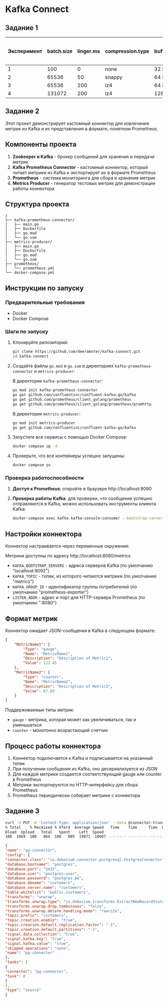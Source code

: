 # Kafka Connect

## Задание 1

| Эксперимент | batch.size | linger.ms | compression.type | buffer.memory | Source Record Write Rate (кops/sec) |
|-------------|------------|-----------|------------------|---------------|-------------------------------------|
| 1           | 100        | 0         | none             | 32 MB         | 9.4                                 |
| 2           | 65536      | 50        | snappy           | 64 MB         | 140.0                               |
| 3           | 65536      | 200       | lz4              | 64 MB         | 147.0                               |
| 4           | 131072     | 200       | lz4              | 128 MB        | 152.0                               |


## Задание 2

Этот проект демонстрирует кастомный коннектор для извлечения метрик из Kafka и их представления в формате, понятном Prometheus.

## Компоненты проекта

1. **Zookeeper и Kafka** - брокер сообщений для хранения и передачи метрик
2. **Kafka Prometheus Connector** - кастомный коннектор, который читает метрики из Kafka и экспортирует их в формате Prometheus
3. **Prometheus** - система мониторинга для сбора и хранения метрик
4. **Metrics Producer** - генератор тестовых метрик для демонстрации работы коннектора

## Структура проекта

```
/
├── kafka-prometheus-connector/
│   ├── main.go
│   ├── Dockerfile
│   ├── go.mod
│   └── go.sum
├── metrics-producer/
│   ├── main.go
│   ├── Dockerfile
│   ├── go.mod
│   └── go.sum
├── prometheus/
│   └── prometheus.yml
└── docker-compose.yml
```

## Инструкции по запуску

### Предварительные требования

- Docker
- Docker Compose

### Шаги по запуску

1. Клонируйте репозиторий:
   ```bash
   git clone https://github.com/deeramster/kafka-connect.git
   cd kafka-connect
   ```

2. Создайте файлы `go.mod` и `go.sum` в директориях `kafka-prometheus-connector` и `metrics-producer`:

   В директории `kafka-prometheus-connector`:
   ```bash
   go mod init kafka-prometheus-connector
   go get github.com/confluentinc/confluent-kafka-go/kafka
   go get github.com/prometheus/client_golang/prometheus
   go get github.com/prometheus/client_golang/prometheus/promhttp
   ```

   В директории `metrics-producer`:
   ```bash
   go mod init metrics-producer
   go get github.com/confluentinc/confluent-kafka-go/kafka
   ```

3. Запустите все сервисы с помощью Docker Compose:
   ```bash
   docker compose up -d
   ```

4. Проверьте, что все контейнеры успешно запущены:
   ```bash
   docker compose ps
   ```

### Проверка работоспособности

1. **Доступ к Prometheus**: откройте в браузере http://localhost:9090

2. **Проверка работы Kafka**: для проверки, что сообщения успешно отправляются в Kafka, можно использовать инструменты клиента Kafka:
   ```bash
   docker-compose exec kafka kafka-console-consumer --bootstrap-server kafka:29092 --topic metrics --from-beginning
   ```

## Настройки коннектора

Коннектор настраивается через переменные окружения:

Метрики доступны по адресу http://localhost:8080/metrics

- `KAFKA_BOOTSTRAP_SERVERS` - адреса серверов Kafka (по умолчанию "localhost:9092")
- `KAFKA_TOPIC` - топик, из которого читаются метрики (по умолчанию "metrics")
- `KAFKA_GROUP_ID` - идентификатор группы потребителей (по умолчанию "prometheus-exporter")
- `LISTEN_ADDR` - адрес и порт для HTTP-сервера Prometheus (по умолчанию ":8080")

## Формат метрик

Коннектор ожидает JSON-сообщения в Kafka в следующем формате:

```json
{
    "MetricName1": {
        "Type": "gauge",
        "Name": "MetricName1",
        "Description": "Description of Metric1",
        "Value": 123.45
    },
    "MetricName2": {
        "Type": "counter",
        "Name": "MetricName2",
        "Description": "Description of Metric2",
        "Value": 67.89
    }
}
```

Поддерживаемые типы метрик:
- `gauge` - метрика, которая может как увеличиваться, так и уменьшаться
- `counter` - монотонно возрастающий счетчик

## Процесс работы коннектора

1. Коннектор подключается к Kafka и подписывается на указанный топик
2. При получении сообщения из Kafka, оно десериализуется из JSON
3. Для каждой метрики создается соответствующий gauge или counter в Prometheus
4. Метрики экспортируются по HTTP-интерфейсу для сбора Prometheus
5. Prometheus периодически собирает метрики с коннектора



## Задание 3

```bash
curl -X PUT -H 'Content-Type: application/json' --data @connector-truncate.json http://localhost:8083/connectors/pg-connector/config | jq
% Total    % Received % Xferd  Average Speed   Time    Time     Time  Current
Dload  Upload   Total   Spent    Left  Speed
100  1669  100   864  100   805  19971  18607 --:--:-- --:--:-- --:--:-- 38813
```
```json
{
"name": "pg-connector",
"config": {
"connector.class": "io.debezium.connector.postgresql.PostgresConnector",
"database.hostname": "postgres",
"database.port": "5432",
"database.user": "postgres-user",
"database.password": "postgres-pw",
"database.dbname": "customers",
"database.server.name": "customers",
"table.whitelist": "public.customers",
"transforms": "unwrap",
"transforms.unwrap.type": "io.debezium.transforms.ExtractNewRecordState",
"transforms.unwrap.drop.tombstones": "false",
"transforms.unwrap.delete.handling.mode": "rewrite",
"topic.prefix": "customers",
"topic.creation.enable": "true",
"topic.creation.default.replication.factor": "-1",
"topic.creation.default.partitions": "-1",
"signal.data.collection": "true",
"signal.kafka.key": "true",
"signal.kafka.value": "true",
"skipped.operations": "none",
"name": "pg-connector"
},
"tasks": [
{
"connector": "pg-connector",
"task": 0
}
],
"type": "source"
}
```